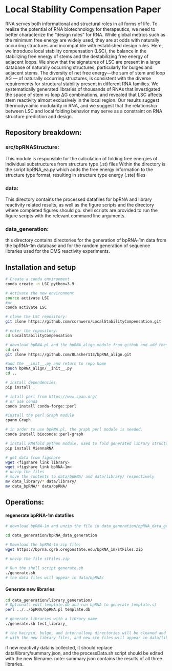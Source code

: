 # Local Stability Compensation Paper
RNA serves both informational and structural roles in all forms of life. To realize the potential of  RNA biotechnology for therapeutics, we need to better characterize the “design rules” for RNA. While global metrics such as the minimum free energy are widely used, they are at odds with naturally occurring structures and incompatible with established design rules. Here, we introduce local stability compensation (LSC), the balance in the stabilizing free energy of stems and the destabilizing free energy of adjacent loops. We show that the signatures of LSC are present in a large database of naturally occurring structures, particularly for bulges and adjacent stems. The diversity of net free energy—the sum of stem and loop ΔG — of naturally occurring structures, is consistent with the diverse requirements for structural stability present in different RNA families. We systematically generated libraries of thousands of RNAs that investigated the space of stem vs loop ΔG combinations, and revealed that LSC affects stem reactivity almost exclusively in the local region. Our results suggest thermodynamic modularity in RNA, and we suggest that the relationship between LSC and local folding behavior may serve as a constraint on RNA structure prediction and design.

## Repository breakdown:
### src/bpRNAStructure:
This module is responsible for the calculation of folding free energies of individual substructures from structure type (.st) files
Within the directory is the script bpRNA_ea.py which adds the free energy information to the structure type format, resulting in structure type energy (.ste) files

### data:
This directory contains the processed datafiles for bpRNA and library reactivity related results, as well as the figure scripts and the directory where completed figures should go.
shell scripts are provided to run the figure scripts with the relevant command line arguments.

### data_generation:
this directory contains directories for the generation of bpRNA-1m data from the bpRNA-1m database and for the random generation of sequence libraries used for the DMS reactivity experiments. 

## Installation and setup

``` bash
# Create a conda environment
conda create -n LSC python=3.9

# Activate the new environment
source activate LSC
#or
conda activate LSC 

# clone the LSC repository:
git clone https://github.com/cornwero/LocalStabilityCompensation.git

# enter the repository:
cd LocalStabilityCompensation

# download bpRNA.pl and the bpRNA_align module from github and add these to src
cd src
git clone https://github.com/BLasher113/bpRNA_align.git

#add the __init__.py and return to repo home
touch bpRNA_align/__init__.py
cd ..

# install dependencies
pip install .

# intall perl from https://www.cpan.org/
# or use conda
conda install conda-forge::perl

#install the perl Graph module
cpanm Graph

# in order to use bpRNA.pl, the graph perl module is needed.
conda install bioconda::perl-graph

# install RNAfold python module, used to fold generated library structures.
pip install ViennaRNA

# get data from figshare
wget <figshare link library>
wget <figshare link bpRNA-1m>
# unzip the files
# move the contents to data/bpRNA/ and data/library/ respectively
mv data_library/* data/library/
mv data_bpRNA/* data/bpRNA/
```

## Operations:

#### regenerate bpRNA-1m datafiles
```bash
# download bpRNA-1m and unzip the file in data_generation/bpRNA_data_generation/

cd data_generation/bpRNA_data_generation

# Download the bpRNA-1m zip file:
wget https://bprna.cgrb.oregonstate.edu/bpRNA_1m/stFiles.zip

# unzip the file stFiles.zip

# Run the shell script generate.sh
./generate.sh
# the data files will appear in data/bpRNA/
```
#### Generate new libraries
```bash
cd data_generation/library_generation/
# Optional: edit template.db and run bpRNA to generate template.st
perl ../../bpRNA/bpRNA.pl template.db

# generate libraries with a library name
./generate.sh test_library_

# the hairpin, bulge, and internalloop directories will be cleaned and then populated 
# with the new library files, and new ste files will appear in data/library
```
if new reactivity data is collected, it should replace data/library/summary.json, and the processData.sh script should be edited with the new filename.
note: summary.json contains the results of all three libraries.
